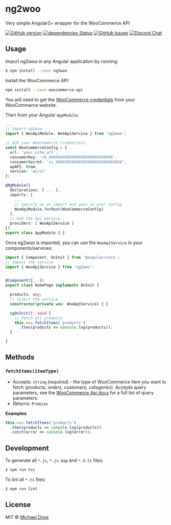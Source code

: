 # ng2woo 
Very simple Angular2+ wrapper for the WooCommerce API

[![GitHub version](https://badge.fury.io/gh/michaeldoye%2FWaNG.svg)](https://badge.fury.io/gh/michaeldoye%2FWaNG)
[![dependencies Status](https://david-dm.org/michaeldoye/WaNG/status.svg)](https://david-dm.org/michaeldoye/WaNG)
[![GitHub issues](https://img.shields.io/github/issues/michaeldoye/WaNG.svg)](https://github.com/michaeldoye/woo-wrapper/WaNG)
[![Discord Chat](https://img.shields.io/badge/Discord-Chat-blue.svg)](https://discord.gg/xyUdZKh)

## Usage

Import ng2woo in any Angular application by running:

```bash
$ npm install --save ng2woo
```

Install the WooCommerce API:

```bash
npm install --save woocommerce-api
```

You will need to get the [WooCommerce credentials](https://woocommerce.github.io/woocommerce-rest-api-docs/#rest-api-keys) from your WooCommerce website.

Then from your Angular `AppModule`:

```typescript
...
// Import ng2woo
import { WooApiModule, WooApiService } from 'ng2woo';

// Add your WooCommerce Credentials
const WooCommerceConfig = {
  url: 'your_site_url',
  consumerKey: 'ck_XXXXXXXXXXXXXXXXXXXXXXXXXXXX',
  consumerSecret: 'cs_XXXXXXXXXXXXXXXXXXXXXXXXXXXXX',
  wpAPI: true,
  version: 'wc/v1'
};

@NgModule({
  declarations: [ ... ],
  imports: [
    ...
    // Specify as an import and pass in your config
    WooApiModule.forRoot(WooCommerceConfig)
  ],
  // Add the Api service
  providers: [ WooApiService ]
})
export class AppModule { }
```

Once ng2woo is imported, you can use the `WooApiService` in your components/services:

```typescript
import { Component, OnInit } from '@angular/core';
// Import the service
import { WooApiService } from 'ng2woo';


@Component({...})
export class HomePage implements OnInit { 

  products: any;
  // Inject the service
  constructor(private woo: WooApiService) { }

  ngOnInit(): void {
    // Fetch all products
    this.woo.fetchItems('products')
      .then(products => console.log(products));
  }

}

```

## Methods


### `fetchItems(itemType)`

- Accepts: `string` (_required_) - the type of WooCommerce item you want to fetch (_products, orders, customers, categories_). Accepts query parameters, see the [WooCommerce Api docs](https://woocommerce.github.io/woocommerce-rest-api-docs) for a full list of query parameters.
- Returns: `Promise`

**Examples**

```typescript
this.woo.fetchItems('products')
  .then(products => console.log(products))
  .catch(error => console.log(error));
```


## Development

To generate all `*.js`, `*.js.map` and `*.d.ts` files:

```bash
$ npm run tsc
```

To lint all `*.ts` files:

```bash
$ npm run lint
```

## License

MIT © [Michael Doye](mailto:michaeldoye[@]gmail.com)
